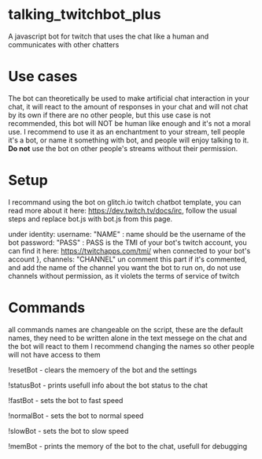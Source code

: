 # talking_twitchbot_plus
A javascript bot for twitch that uses the chat like a human and communicates with other chatters



# Use cases
The bot can theoretically be used to make artificial chat interaction in your chat, it will react to the amount of responses in your chat and will not chat by its own if there are no other people, but this use case is not recommended, this bot will NOT be human like enough and it's not a moral use.
I recommend to use it as an enchantment to your stream, tell people it's a bot, or name it something with bot, and people will enjoy talking to it.
**Do not** use the bot on other people's streams without their permission.



# Setup
I recommand using the bot on glitch.io twitch chatbot template, you can read more about it here: https://dev.twitch.tv/docs/irc, follow the usual steps and replace bot.js with bot.js from this page.

under
  identity:
    username: "NAME" : name should be the username of the bot
    password: "PASS" : PASS is the TMI of your bot's twitch account, you can find it here: https://twitchapps.com/tmi/ when connected to your bot's account
  },
  channels:
    "CHANNEL" un comment this part if it's commented, and add the name of the channel you want the bot to run on, do not use channels without permission, as it violets the terms of service of twitch

# Commands

all commands names are changeable on the script, these are the default names, they need to be written alone in the text messege on the chat and the bot will react to them
I recommend changing the names so other people will not have access to them

!resetBot - clears the memoery of the bot and the settings

!statusBot - prints usefull info about the bot status to the chat

!fastBot - sets the bot to fast speed

!normalBot - sets the bot to normal speed

!slowBot - sets the bot to slow speed

!memBot - prints the memory of the bot to the chat, usefull for debugging
